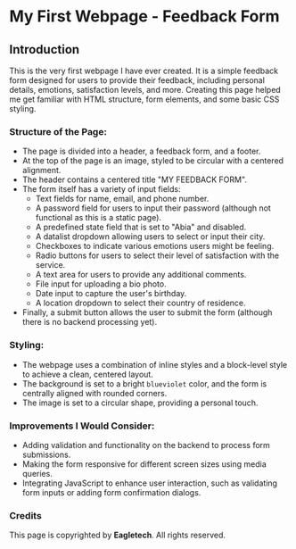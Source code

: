 # My First Webpage - Feedback Form

## Introduction
This is the very first webpage I have ever created. It is a simple feedback form designed for users to provide their feedback, including personal details, emotions, satisfaction levels, and more. Creating this page helped me get familiar with HTML structure, form elements, and some basic CSS styling. 

### Structure of the Page:
- The page is divided into a header, a feedback form, and a footer.
- At the top of the page is an image, styled to be circular with a centered alignment.
- The header contains a centered title "MY FEEDBACK FORM".
- The form itself has a variety of input fields:
  - Text fields for name, email, and phone number.
  - A password field for users to input their password (although not functional as this is a static page).
  - A predefined state field that is set to "Abia" and disabled.
  - A datalist dropdown allowing users to select or input their city.
  - Checkboxes to indicate various emotions users might be feeling.
  - Radio buttons for users to select their level of satisfaction with the service.
  - A text area for users to provide any additional comments.
  - File input for uploading a bio photo.
  - Date input to capture the user's birthday.
  - A location dropdown to select their country of residence.
- Finally, a submit button allows the user to submit the form (although there is no backend processing yet).

### Styling:
- The webpage uses a combination of inline styles and a block-level style to achieve a clean, centered layout.
- The background is set to a bright `blueviolet` color, and the form is centrally aligned with rounded corners.
- The image is set to a circular shape, providing a personal touch.

### Improvements I Would Consider:
- Adding validation and functionality on the backend to process form submissions.
- Making the form responsive for different screen sizes using media queries.
- Integrating JavaScript to enhance user interaction, such as validating form inputs or adding form confirmation dialogs.

### Credits
This page is copyrighted by **Eagletech**. All rights reserved.
